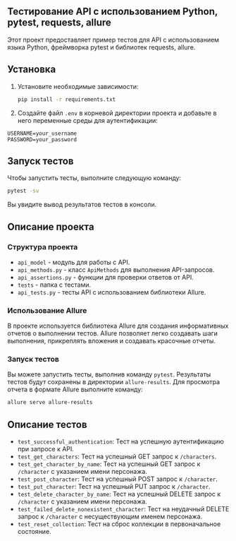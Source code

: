 
## Тестирование API с использованием Python, pytest, requests, allure 


Этот проект предоставляет пример тестов для API с использованием языка Python, фреймворка pytest и библиотек requests, allure.

## Установка

1. Установите необходимые зависимости:

   ```bash
   pip install -r requirements.txt
   ```

2. Создайте файл `.env` в корневой директории проекта и добавьте в него переменные среды для аутентификации:

```
USERNAME=your_username
PASSWORD=your_password
```

## Запуск тестов

Чтобы запустить тесты, выполните следующую команду:

```bash
pytest -sv
```

Вы увидите вывод результатов тестов в консоли.

## Описание проекта

### Структура проекта

- `api_model` - модуль для работы с API.
- `api_methods.py` - класс `ApiMethods` для выполнения API-запросов.
- `api_assertions.py` - функции для проверки ответов от API.
- `tests` - папка с тестами.
- `api_tests.py` - тесты API с использованием библиотеки Allure.

### Использование Allure

В проекте используется библиотека Allure для создания информативных отчетов о выполнении тестов. Allure позволяет легко создавать шаги выполнения, прикреплять вложения и создавать красочные отчеты.

### Запуск тестов

Вы можете запустить тесты, выполнив команду `pytest`. Результаты тестов будут сохранены в директории `allure-results`. Для просмотра отчета в формате Allure выполните команду:

```bash
allure serve allure-results
```


## Описание тестов

- `test_successful_authentication`: Тест на успешную аутентификацию при запросе к API.
- `test_get_characters`: Тест на успешный GET запрос к `/characters`.
- `test_get_character_by_name`: Тест на успешный GET запрос к `/character` с указанием имени персонажа.
- `test_post_character`: Тест на успешный POST запрос к `/character`.
- `test_put_character`: Тест на успешный PUT запрос к `/character`.
- `test_delete_character_by_name`: Тест на успешный DELETE запрос к `/character` с указанием имени персонажа.
- `test_failed_delete_nonexistent_character`: Тест на неудачный DELETE запрос к `/character` с несуществующим именем персонажа.
- `test_reset_collection`: Тест на сброс коллекции в первоначальное состояние.

